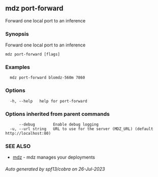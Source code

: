 ## mdz port-forward

Forward one local port to an inference

### Synopsis

Forward one local port to an inference

```
mdz port-forward [flags]
```

### Examples

```
  mdz port-forward blomdz-560m 7860
```

### Options

```
  -h, --help   help for port-forward
```

### Options inherited from parent commands

```
      --debug        Enable debug logging
  -u, --url string   URL to use for the server (MDZ_URL) (default http://localhost:80)
```

### SEE ALSO

* [mdz](mdz.md)	 - mdz manages your deployments

###### Auto generated by spf13/cobra on 26-Jul-2023
